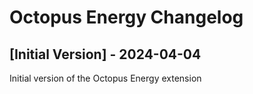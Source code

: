 # Octopus Energy Changelog

## [Initial Version] - 2024-04-04

Initial version of the Octopus Energy extension
